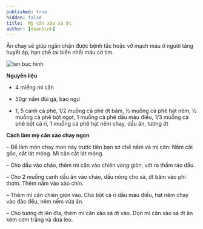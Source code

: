 ```yaml
---
published: true
hidden: false
title:  Mỳ căn xào xả ớt
author: [doanbinh]
---
```

 Ăn chay sẽ giúp ngăn chặn được bệnh tắc hoặc vỡ mạch máu ở người tăng huyết áp, hạn chế tai biến nhồi máu cơ tim.

![ten buc hinh](https://media.cooky.vn/recipe/g2/17216/s640/recipe17216-636009983964223009.jpg "ten buc hinh")

**Nguyên liệu**

+ 4 miếng mì căn

+ 50gr nấm đùi gà, bào ngư

+ 1, 5 canh cà phê, 1/2 muỗng cà phê ớt băm, ½ muỗng cà phê hạt nêm, ½ muỗng cà phê bột ngọt, 1 muỗng cà phê dầu màu điều, 1/3 muỗng cà phê bột cà ri, 1 muỗng cà phê hạt nêm chay, dầu ăn, tương ớt

**Cách làm mỳ căn xào chay ngon**

– Để làm món chay mon này trước tiên bạn sơ chế nấm và mì căn: Nấm cắt gốc, cắt lát mỏng. Mì căn cắt lát mỏng.

– Cho dầu vào chảo, thêm mì căn vào chiên vàng giòn, vớt ra thấm ráo dầu.

– Cho 2 muỗng canh dầu ăn vào chảo, dầu nóng cho sả, ớt băm vào phi thơm. Thêm nấm vào xào chín.

– Thêm mì căn chiên giòn vào. Cho bột cà ri dầu màu điều, hạt nêm chay vào đảo đều, nêm nếm vừa ăn.

– Cho tương ớt lên đĩa, thêm mì căn xào sả ớt vào. Dọn mì căn xào sả ớt ăn kèm cơm trắng và dưa leo.
